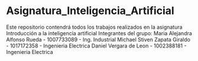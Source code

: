 # Asignatura_Inteligencia_Artificial
Este repositorio contendrá todos los trabajos realizados en la asignatura Introducción a la inteligencia artificial 
Integrantes del grupo:
  Maria Alejandra Alfonso Rueda - 1007733089 - Ing. Industrial
  Michael Stiven Zapata Giraldo - 1017172358 - Ingenieria Electrica
  Daniel Vergara de Leon - 1002388181 - Ingenieria Electrica
